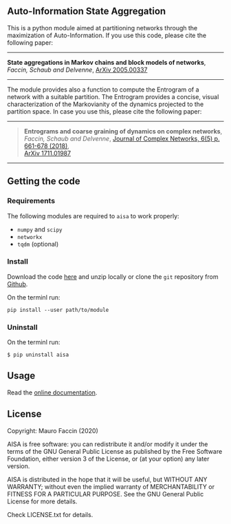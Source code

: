 ## Auto-Information State Aggregation

This is a python module aimed at partitioning networks through the maximization of Auto-Information.
If you use this code, please cite the following paper:

---

**State aggregations in Markov chains and block models of networks**, <br>
*Faccin, Schaub and Delvenne*,
[ArXiv 2005.00337](https://arxiv.org/abs/2005.00337)

---

The module provides also a function to compute the Entrogram of a network with a suitable partition.
The Entrogram provides a concise, visual characterization of the Markovianity of the dynamics projected to the partition space.
In case you use this, please cite the following paper:

---

> **Entrograms and coarse graining of dynamics on complex networks**, <br>
> *Faccin, Schaub and Delvenne*,
> [Journal of Complex Networks, 6(5) p. 661-678 (2018)](https://academic.oup.com/comnet/article-abstract/6/5/661/4587985), <br>
> [ArXiv 1711.01987](https://arxiv.org/abs/1711.01987)

---

## Getting the code

### Requirements

The following modules are required to `aisa` to work properly:

- `numpy` and `scipy`
- `networkx`
- `tqdm` (optional)

### Install

Download the code [here](https://github.com/maurofaccin/aisa/archive/master.zip) and unzip locally or clone the `git` repository from [Github](https://github.com/maurofaccin/aisa).

On the terminl run:
```
pip install --user path/to/module
```

### Uninstall

On the terminl run:
```
$ pip uninstall aisa
```

## Usage

Read the [online documentation](https://maurofaccin.github.io/aisa).

## License

Copyright: Mauro Faccin (2020)

AISA is free software: you can redistribute it and/or modify
it under the terms of the GNU General Public License as published by
the Free Software Foundation, either version 3 of the License, or
(at your option) any later version.

AISA is distributed in the hope that it will be useful,
but WITHOUT ANY WARRANTY; without even the implied warranty of
MERCHANTABILITY or FITNESS FOR A PARTICULAR PURPOSE.  See the
GNU General Public License for more details.

Check LICENSE.txt for details.
